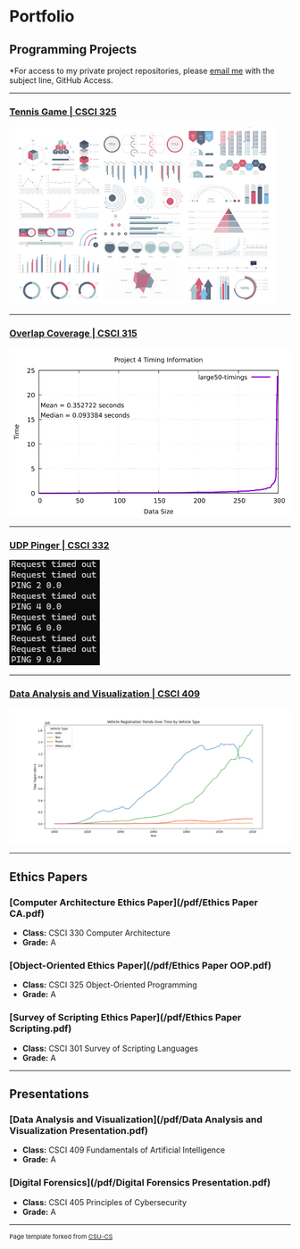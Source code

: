 Portfolio
=========

Programming Projects
--------------------

*For access to my private project repositories, please [email me](mailto:weddingzack@gmail.com?subject=GitHub%20Access) with the subject line, GitHub Access.

---
### [Tennis Game | CSCI 325](project1)

![Project 1 Thumbnail Name](images/dummy_thumbnail.jpg)

---
### [Overlap Coverage | CSCI 315](project2)

![Project 2 Thumbnail Name](images/large50-timings-1.png)

---
### [UDP Pinger | CSCI 332](project3)

![Project 3 Thumbnail Name](images/UDPPingerPic.png)

---
### [Data Analysis and Visualization | CSCI 409](project4)

![Project 4 Thumbnail Name](images/VehicleTrends.png)

---

Ethics Papers
-------------

### [Computer Architecture Ethics Paper](/pdf/Ethics Paper CA.pdf)

-   **Class:** CSCI 330 Computer Architecture
-   **Grade:** A

### [Object-Oriented Ethics Paper](/pdf/Ethics Paper OOP.pdf)

-   **Class:** CSCI 325 Object-Oriented Programming
-   **Grade:** A

### [Survey of Scripting Ethics Paper](/pdf/Ethics Paper Scripting.pdf)

-   **Class:** CSCI 301 Survey of Scripting Languages
-   **Grade:** A

---

Presentations
-------------

### [Data Analysis and Visualization](/pdf/Data Analysis and Visualization Presentation.pdf)

- **Class:** CSCI 409 Fundamentals of Artificial Intelligence
- **Grade:** A


### [Digital Forensics](/pdf/Digital Forensics Presentation.pdf)

- **Class:** CSCI 405 Principles of Cybersecurity
- **Grade:** A

---

<p style="font-size:11px">Page template forked from <a href="https://github.com/csu-cs/csci-portfolio">CSU-CS</a></p>
<!-- Remove above link if you don't want to attributive -->
